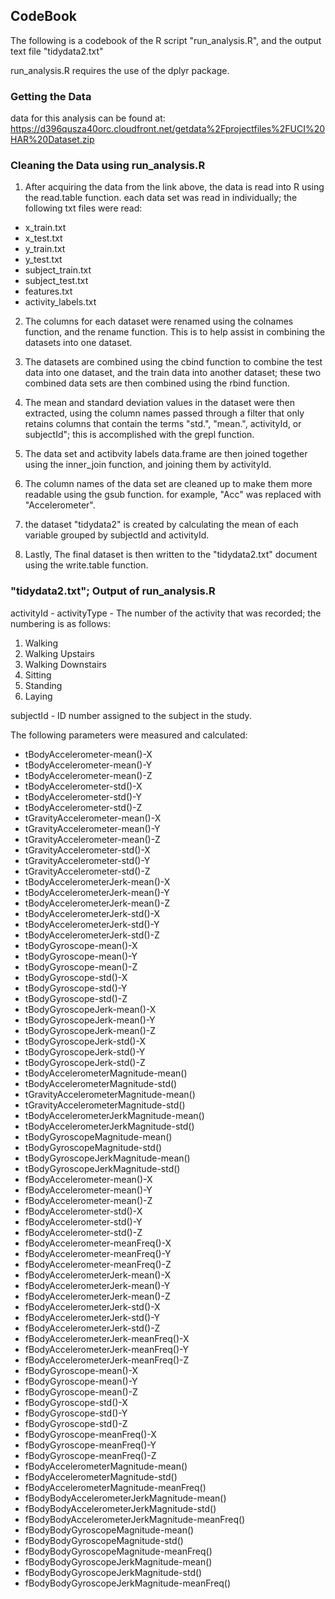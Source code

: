 ## CodeBook

The following is a codebook of the R script "run_analysis.R", and the output text file "tidydata2.txt"

run_analysis.R requires the use of the dplyr package. 

### Getting the Data

data for this analysis can be found at:
https://d396qusza40orc.cloudfront.net/getdata%2Fprojectfiles%2FUCI%20HAR%20Dataset.zip

### Cleaning the Data using run_analysis.R

1. After acquiring the data from the link above, the data is read into R using the read.table function. each data set was read in
individually; the following txt files were read:
- x_train.txt
- x_test.txt
- y_train.txt
- y_test.txt
- subject_train.txt
- subject_test.txt
- features.txt
- activity_labels.txt

2. The columns for each dataset were renamed using the colnames function, and the rename function. This is to help assist in 
combining the datasets into one dataset. 

3. The datasets are combined using the cbind function to combine the test data into one dataset, and the train data into another 
dataset; these two combined data sets are then combined using the rbind function.

4. The mean and standard deviation values in the dataset were then extracted, using the column names passed through a filter that
only retains columns that contain the terms "std.", "mean.", activityId, or subjectId"; this is accomplished with the grepl function. 

5. The data set and actibvity labels data.frame are then joined together using the inner_join function, and joining them by activityId.

6. The column names of the data set are cleaned up to make them more readable using the gsub function. for example, "Acc" was replaced
with "Accelerometer".

7. the dataset "tidydata2" is created by calculating the mean of each variable grouped by subjectId and activityId. 

8. Lastly, The final dataset is then written to the "tidydata2.txt" document using the write.table function. 

### "tidydata2.txt"; Output of run_analysis.R

activityId - activityType - The number of the activity that was recorded; the numbering is as follows:
1. Walking
2. Walking Upstairs
3. Walking Downstairs
4. Sitting
5. Standing
6. Laying
 
subjectId - ID number assigned to the subject in the study.

The following parameters were measured and calculated:
- tBodyAccelerometer-mean()-X 
- tBodyAccelerometer-mean()-Y 
- tBodyAccelerometer-mean()-Z 
- tBodyAccelerometer-std()-X 
- tBodyAccelerometer-std()-Y 
- tBodyAccelerometer-std()-Z 
- tGravityAccelerometer-mean()-X
- tGravityAccelerometer-mean()-Y
- tGravityAccelerometer-mean()-Z
- tGravityAccelerometer-std()-X
- tGravityAccelerometer-std()-Y
- tGravityAccelerometer-std()-Z
- tBodyAccelerometerJerk-mean()-X
- tBodyAccelerometerJerk-mean()-Y
- tBodyAccelerometerJerk-mean()-Z
- tBodyAccelerometerJerk-std()-X
- tBodyAccelerometerJerk-std()-Y
- tBodyAccelerometerJerk-std()-Z
- tBodyGyroscope-mean()-X
- tBodyGyroscope-mean()-Y
- tBodyGyroscope-mean()-Z
- tBodyGyroscope-std()-X
- tBodyGyroscope-std()-Y
- tBodyGyroscope-std()-Z
- tBodyGyroscopeJerk-mean()-X
- tBodyGyroscopeJerk-mean()-Y
- tBodyGyroscopeJerk-mean()-Z
- tBodyGyroscopeJerk-std()-X
- tBodyGyroscopeJerk-std()-Y
- tBodyGyroscopeJerk-std()-Z
- tBodyAccelerometerMagnitude-mean()
- tBodyAccelerometerMagnitude-std()
- tGravityAccelerometerMagnitude-mean()
- tGravityAccelerometerMagnitude-std()
- tBodyAccelerometerJerkMagnitude-mean()
- tBodyAccelerometerJerkMagnitude-std()
- tBodyGyroscopeMagnitude-mean()
- tBodyGyroscopeMagnitude-std()
- tBodyGyroscopeJerkMagnitude-mean()
- tBodyGyroscopeJerkMagnitude-std()
- fBodyAccelerometer-mean()-X
- fBodyAccelerometer-mean()-Y
- fBodyAccelerometer-mean()-Z
- fBodyAccelerometer-std()-X
- fBodyAccelerometer-std()-Y
- fBodyAccelerometer-std()-Z
- fBodyAccelerometer-meanFreq()-X
- fBodyAccelerometer-meanFreq()-Y
- fBodyAccelerometer-meanFreq()-Z
- fBodyAccelerometerJerk-mean()-X
- fBodyAccelerometerJerk-mean()-Y
- fBodyAccelerometerJerk-mean()-Z
- fBodyAccelerometerJerk-std()-X
- fBodyAccelerometerJerk-std()-Y
- fBodyAccelerometerJerk-std()-Z
- fBodyAccelerometerJerk-meanFreq()-X
- fBodyAccelerometerJerk-meanFreq()-Y
- fBodyAccelerometerJerk-meanFreq()-Z
- fBodyGyroscope-mean()-X
- fBodyGyroscope-mean()-Y
- fBodyGyroscope-mean()-Z
- fBodyGyroscope-std()-X
- fBodyGyroscope-std()-Y
- fBodyGyroscope-std()-Z
- fBodyGyroscope-meanFreq()-X
- fBodyGyroscope-meanFreq()-Y
- fBodyGyroscope-meanFreq()-Z
- fBodyAccelerometerMagnitude-mean()
- fBodyAccelerometerMagnitude-std()
- fBodyAccelerometerMagnitude-meanFreq()
- fBodyBodyAccelerometerJerkMagnitude-mean()
- fBodyBodyAccelerometerJerkMagnitude-std()
- fBodyBodyAccelerometerJerkMagnitude-meanFreq()
- fBodyBodyGyroscopeMagnitude-mean()
- fBodyBodyGyroscopeMagnitude-std()
- fBodyBodyGyroscopeMagnitude-meanFreq()
- fBodyBodyGyroscopeJerkMagnitude-mean()
- fBodyBodyGyroscopeJerkMagnitude-std()
- fBodyBodyGyroscopeJerkMagnitude-meanFreq()
